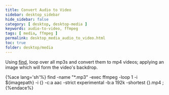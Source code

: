 ```yaml
---
title: Convert Audio to Video
sidebar: desktop_sidebar
hide_sidebar: false
category: [ desktop, desktop-media ]
keywords: audio-to-video, ffmpeg
tags: [ media, ffmpeg ]
permalink: desktop_media_audio_to_video.html
toc: true
folder: desktop/media
---
```


Using [find](/shell_find.html), loop over all mp3s and convert them to mp4 videos; applying an image which will form the video's backdrop.

{%ace lang='sh'%}
find -name "*.mp3" -exec ffmpeg -loop 1 -i ${imagepath} -i {} -c:a aac -strict experimental -b:a 192k -shortest {}.mp4 \;
{%endace%}
